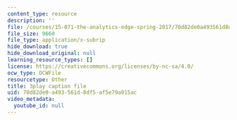 ```yaml
---
content_type: resource
description: ''
file: /courses/15-071-the-analytics-edge-spring-2017/70d82de0a493561d8df5af5e79a015ac_iJvEgQkLjow.vtt
file_size: 9660
file_type: application/x-subrip
hide_download: true
hide_download_original: null
learning_resource_types: []
license: https://creativecommons.org/licenses/by-nc-sa/4.0/
ocw_type: OCWFile
resourcetype: Other
title: 3play caption file
uid: 70d82de0-a493-561d-8df5-af5e79a015ac
video_metadata:
  youtube_id: null
---
```

